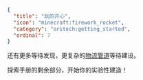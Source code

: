 ```json
{
  "title": "玩的开心",
  "icon": "minecraft:firework_rocket",
  "category": "oritech:getting_started",
  "ordinal": 7
}
```

还有更多等待发现，更复杂的[物流管道](^oritech:logistics)等待建设。

探索手册的剩余部分，开始你的实验性建造！